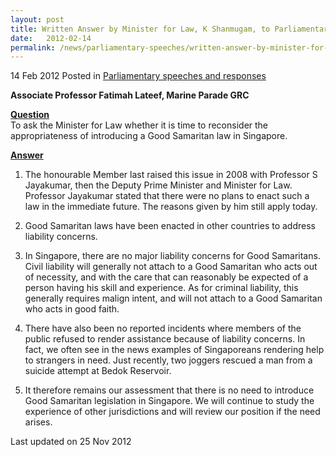 ```yaml
---
layout: post
title: Written Answer by Minister for Law, K Shanmugam, to Parliamentary Question on the introduction of a Good Samaritan law in Singapore
date:   2012-02-14
permalink: /news/parliamentary-speeches/written-answer-by-minister-for-law-k-shanmugam-to-parliamentary-question-on-the-introduction-of-a
---
```



14 Feb 2012 Posted in [Parliamentary speeches and responses](/news/parliamentary-speeches)

**Associate Professor Fatimah Lateef, Marine Parade GRC**

**<u>Question</u>**  
To ask the Minister for Law whether it is time to reconsider the appropriateness of introducing a Good Samaritan law in Singapore.


**<u>Answer</u>**  
1. The honourable Member last raised this issue in 2008 with Professor S Jayakumar, then the Deputy Prime Minister and Minister for Law. Professor Jayakumar stated that there were no plans to enact such a law in the immediate future. The reasons given by him still apply today.

2. Good Samaritan laws have been enacted in other countries to address liability concerns. 

3. In Singapore, there are no major liability concerns for Good Samaritans. Civil liability will generally not attach to a Good Samaritan who acts out of necessity, and with the care that can reasonably be expected of a person having his skill and experience. As for criminal liability, this generally requires malign intent, and will not attach to a Good Samaritan who acts in good faith.

4. There have also been no reported incidents where members of the public refused to render assistance because of liability concerns. In fact, we often see in the news examples of Singaporeans rendering help to strangers in need. Just recently, two joggers rescued a man from a suicide attempt at Bedok Reservoir. 

5. It therefore remains our assessment that there is no need to introduce Good Samaritan legislation in Singapore. We will continue to study the experience of other jurisdictions and will review our position if the need arises.


<p class="right-side-updated">Last updated on 25 Nov 2012</p>
